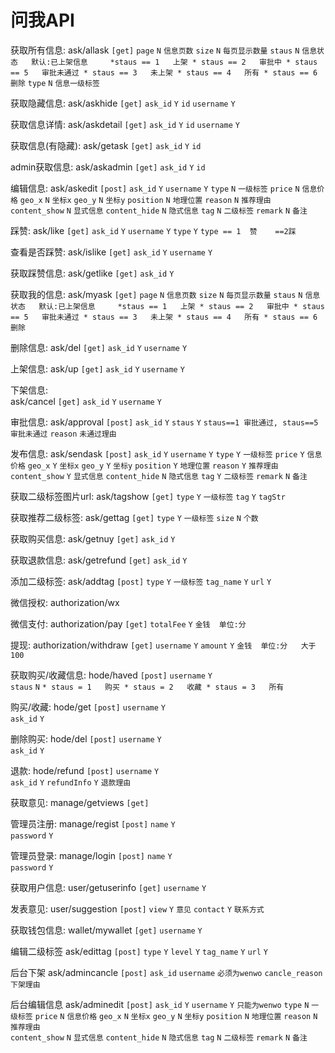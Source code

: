 # 问我API

获取所有信息:
ask/allask `[get]` 
`page`  `N`  `信息页数`
`size`  `N`   `每页显示数量`
`staus` `N`  `信息状态   默认:已上架信息     *staus == 1   上架
                                   * staus == 2   审批中
                                   * staus == 5   审批未通过
                                   * staus == 3   未上架
                                   * staus == 4   所有
                                   * staus == 6   删除`
`type` `N`   `信息一级标签`

获取隐藏信息:
ask/askhide `[get]`
`ask_id` `Y`  `id`
`username` `Y` 

获取信息详情:
ask/askdetail  `[get]`
               `ask_id` `Y`  `id`
               `username` `Y` 

获取信息(有隐藏): 
ask/getask    `[get]`
              `ask_id` `Y`  `id`
             
admin获取信息:
ask/askadmin  `[get]`
            `ask_id` `Y`  `id`
            
编辑信息:
ask/askedit    `[post]`
        `ask_id`   `Y`
        `username`  `Y`
        `type`     `N`   `一级标签`
        `price`     `N`  `信息价格`
        `geo_x`     `N`   `坐标x`
        `geo_y`     `N`   `坐标y`
        `position`   `N`    `地理位置`
        `reason`     `N`   `推荐理由`    
        `content_show`    `N`    `显式信息`
        `content_hide`    `N`    `隐式信息`
        `tag`       `N`   `二级标签`
        `remark`     `N`    `备注`
        
踩赞:
ask/like  `[get]`
`ask_id`   `Y`
`username`  `Y`
`type`    `Y`   `type == 1  赞    ==2踩`

         
查看是否踩赞:
ask/islike   `[get]`
`ask_id`   `Y`
`username`  `Y`

获取踩赞信息:
ask/getlike  `[get]`
`ask_id`   `Y`

获取我的信息:
ask/myask   `[get]`
`page`  `N`  `信息页数`
`size`  `N`   `每页显示数量`
`staus` `N`  `信息状态   默认:已上架信息     *staus == 1   上架
                                   * staus == 2   审批中
                                   * staus == 5   审批未通过
                                   * staus == 3   未上架
                                   * staus == 4   所有
                                   * staus == 6   删除`
                                   
删除信息:
ask/del   `[get]`
`ask_id`   `Y`
`username`  `Y`

上架信息:
ask/up    `[get]`
`ask_id`   `Y`
`username`  `Y`

下架信息:   
ask/cancel `[get]`
`ask_id`   `Y`
`username`  `Y`

审批信息:
ask/approval  `[post]`
`ask_id`   `Y`
`staus`    `Y`    `staus==1 审批通过, staus==5 审批未通过`
`reason`   `未通过理由`

发布信息:
ask/sendask `[post]`
`ask_id`   `Y`
        `username`  `Y`
        `type`     `Y`   `一级标签`
        `price`     `Y`  `信息价格`
        `geo_x`     `Y`   `坐标x`
        `geo_y`     `Y`   `坐标y`
        `position`   `Y`    `地理位置`
        `reason`     `Y`   `推荐理由`    
        `content_show`    `Y`    `显式信息`
        `content_hide`    `N`    `隐式信息`
        `tag`       `Y`   `二级标签`
        `remark`     `N`    `备注`
        
获取二级标签图片url:
ask/tagshow   `[get]`
`type`   `Y`   `一级标签`
`tag`     `Y`     `tagStr`

获取推荐二级标签:
ask/gettag    `[get]`
`type`  `Y`    `一级标签`
`size`  `N`   `个数`

获取购买信息:
ask/getnuy   `[get]`
`ask_id`    `Y`

获取退款信息:
ask/getrefund   `[get]`
`ask_id`    `Y`

添加二级标签:
ask/addtag   `[post]`
`type`   `Y`  `一级标签`
`tag_name`   `Y`
`url`    `Y`

微信授权:
authorization/wx  

微信支付:
authorization/pay `[get]`
`totalFee`  `Y`  `金钱  单位:分`

提现:
authorization/withdraw   `[get]`
`username`    `Y`
`amount`    `Y`    `金钱  单位:分   大于100`

获取购买/收藏信息:
hode/haved    `[post]`
`username`   `Y`     
`staus`    `N`   `* staus = 1   购买
                   * staus = 2   收藏
                   * staus = 3   所有`
                   
购买/收藏:
hode/get   `[post]`
`username`   `Y`  
`ask_id`      `Y`

删除购买:
hode/del    `[post]`
`username`   `Y`  
`ask_id`      `Y`

退款:
hode/refund   `[post]`
`username`   `Y`  
`ask_id`      `Y`
`refundInfo`  `Y`  `退款理由`

获取意见:
manage/getviews  `[get]`

管理员注册:
manage/regist   `[post]`
`name`      `Y`   
`password`   `Y`

管理员登录:
manage/login   `[post]`
`name`      `Y`   
`password`   `Y`

获取用户信息:
user/getuserinfo   `[get]`
`username`   `Y`

发表意见:
user/suggestion  `[post]`
`view`    `Y`    `意见`
`contact`    `Y`   `联系方式`

获取钱包信息:
wallet/mywallet    `[get]`
`username`   `Y`  

编辑二级标签
ask/edittag `[post]`
`type`  `Y`
`level`     `Y`
`tag_name`  `Y`
`url`   `Y`

后台下架
ask/admincancle `[post]`
`ask_id`
`username`  `必须为wenwo`
`cancle_reason`   `下架理由`

后台编辑信息
ask/adminedit  `[post]`
`ask_id`   `Y`
        `username`  `Y`   `只能为wenwo`
        `type`     `N`   `一级标签`
        `price`     `N`  `信息价格`
        `geo_x`     `N`   `坐标x`
        `geo_y`     `N`   `坐标y`
        `position`   `N`    `地理位置`
        `reason`     `N`   `推荐理由`    
        `content_show`    `N`    `显式信息`
        `content_hide`    `N`    `隐式信息`
        `tag`       `N`   `二级标签`
        `remark`     `N`    `备注`
